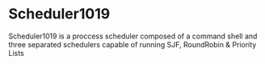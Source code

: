 Scheduler1019
=============

Scheduler1019 is a proccess scheduler composed of a command shell and three separated schedulers capable of running SJF, RoundRobin &amp; Priority Lists 
